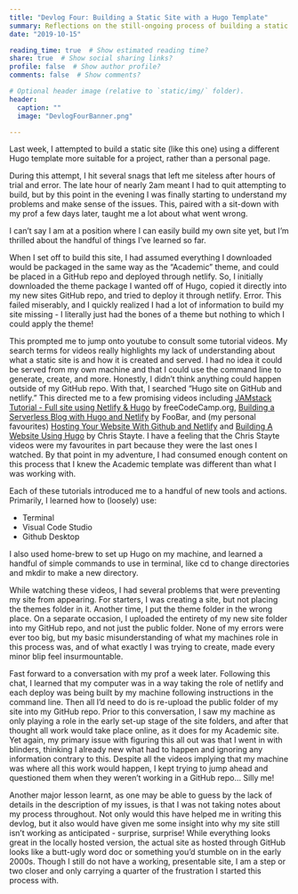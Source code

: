 ```yaml
---
title: "Devlog Four: Building a Static Site with a Hugo Template"  
summary: Reflections on the still-ongoing process of building a static site" 
date: "2019-10-15"

reading_time: true  # Show estimated reading time?
share: true  # Show social sharing links?
profile: false  # Show author profile?
comments: false  # Show comments?

# Optional header image (relative to `static/img/` folder).
header:
  caption: ""
  image: "DevlogFourBanner.png"

---
```

Last week, I attempted to build a static site (like this one) using a different Hugo template more suitable for a project, rather than a personal page. 

During this attempt, I hit several snags that left me siteless after hours of trial and error. The late hour of nearly 2am meant I had to quit attempting to build, but by this point in the evening I was finally starting to understand my problems and make sense of the issues. This, paired with a sit-down with my prof a few days later, taught me a lot about what went wrong. 

I can’t say I am at a position where I can easily build my own site yet, but I’m thrilled about the handful of things I’ve learned so far. 

When I set off to build this site, I had assumed everything I downloaded would be packaged in the same way as the “Academic” theme, and could be placed in a GitHub repo and deployed through netlify. So, I initially downloaded the theme package I wanted off of Hugo, copied it directly into my new sites GitHub repo, and tried to deploy it through netlify. Error. This failed miserably, and I quickly realized I had a lot of information to build my site missing - I literally just had the bones of a theme but nothing to which I could apply the theme! 

This prompted me to jump onto youtube to consult some tutorial videos. My search terms for videos really highlights my lack of understanding about what a static site is and how it is created and served. I had no idea it could be served from my own machine and that I could use the command line to generate, create, and more. Honestly, I didn’t think anything could happen outside of my GitHub repo. With that, I searched “Hugo site on GitHub and netlify.” This directed me to a few promising videos including [JAMstack Tutorial - Full site using Netlify & Hugo](https://www.youtube.com/watch?v=NSts93C9UeE&t=240s) by freeCodeCamp.org, [Building a Serverless Blog with Hugo and Netlify](https://www.youtube.com/watch?v=gSiAcyTWU3c) by FooBar, and (my personal favourites) [Hosting Your Website With Github and Netlify](https://www.youtube.com/watch?v=hBQlCtfRmqs&t=15s) and [Building A Website Using Hugo](https://www.youtube.com/watch?v=c7vpcqA6SEQ&t=501s) by Chris Stayte. I have a feeling that the Chris Stayte videos were my favourites in part because they were the last ones I watched. By that point in my adventure, I had consumed enough content on this process that I knew the Academic template was different than what I was working with. 

Each of these tutorials introduced me to a handful of new tools and actions. Primarily, I learned how to (loosely) use:
* Terminal 
* Visual Code Studio 
* Github Desktop

I also used home-brew to set up Hugo on my machine, and learned a handful of simple commands to use in terminal, like cd to change directories and mkdir to make a new directory.

While watching these videos, I had several problems that were preventing my site from appearing. For starters, I was creating a site, but not placing the themes folder in it. Another time, I put the theme folder in the wrong place. On a separate occasion, I uploaded the entirety of my new site folder into my GitHub repo, and not just the public folder. None of my errors were ever too big, but my basic misunderstanding of what my machines role in this process was, and of what exactly I was trying to create, made every minor blip feel insurmountable. 

Fast forward to a conversation with my prof a week later. Following this chat, I learned that my computer was in a way taking the role of netlify and each deploy was being built by my machine following instructions in the command line. Then all I’d need to do is re-upload the public folder of my site into my GitHub repo. Prior to this conversation, I saw my machine as only playing a role in the early set-up stage of the site folders, and after that thought all work would take place online, as it does for my Academic site. Yet again, my primary issue with figuring this all out was that I went in with blinders, thinking I already new what had to happen and ignoring any information contrary to this. Despite all the videos implying that my machine was where all this work would happen, I kept trying to jump ahead and questioned them when they weren’t working in a GitHub repo… Silly me! 

Another major lesson learnt, as one may be able to guess by the lack of details in the description of my issues, is that I was not taking notes about my process throughout. Not only would this have helped me in writing this devlog, but it also would have given me some insight into why my site still isn’t working as anticipated - surprise, surprise! While everything looks great in the locally hosted version, the actual site as hosted through GitHub looks like a butt-ugly word doc or something you’d stumble on in the early 2000s. Though I still do not have a working, presentable site, I am a step or two closer and only carrying a quarter of the frustration I started this process with.
